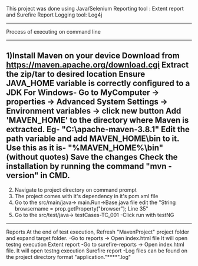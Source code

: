 This project was done using Java/Selenium
Reporting tool : Extent report and Surefire Report
Logging tool: Log4j

--------------------------------------------------------------------
Process of executing on command line


------------------------------------------------------
1)Install Maven on your device
Download from https://maven.apache.org/download.cgi
Extract the zip/tar to desired location 
Ensure JAVA_HOME variable is correctly configured to a JDK
For Windows-
Go to MyComputer -> properties -> Advanced System Settings -> Environment variables -> click new button
Add 'MAVEN_HOME' to the directory where Maven is extracted. Eg- "C:\apache-maven-3.8.1"
Edit the path variable and add MAVEN_HOME\bin to it. Use this as it is- "%MAVEN_HOME%\bin" (without quotes)
Save the changes
Check the installation by running the command "mvn -version" in CMD.
----------------------------------------------------------------------
2) Navigate to project directory on command prompt
3) The project comes with it's dependency in it's pom.xml file
4) Go to the src/main/java-> main.Run->Base.java file edit the "String browsername = prop.getProperty("browser"); Line 35" 
5) Go to the src/test/java-> testCases-TC_001 -Click run with testNG
---------------------------------------------------------------------
Reports
At the end of test execution, Refresh "MavenProject" project folder and expand target folder.
-Go to reports -> Open index.html file  It will open testng execution Extent report
-Go to surefire-reports -> Open index.html file. It will open testng execution Surefire report
-Log files can be found on the project directory format "application."****".log"


 
